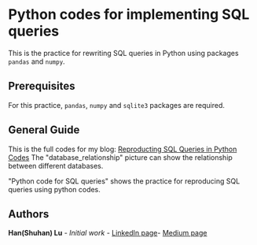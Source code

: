 # Python codes for implementing SQL queries

This is the practice for rewriting SQL queries in Python using packages `pandas` and `numpy`.

## Prerequisites

For this practice, `pandas`, `numpy` and `sqlite3` packages are required.

## General Guide
This is the full codes for my blog: [Reproducting SQL Queries in Python Codes](https://medium.com/swlh/reproducing-sql-queries-in-python-codes-35d90f716b1a)
The "database_relationship" picture can show the relationship between different databases.

 "Python code for SQL queries" shows the practice for reproducing SQL queries using python codes.

## Authors

**Han(Shuhan) Lu** - *Initial work* - [LinkedIn page](https://www.linkedin.com/in/shuhan-lu/)- [Medium page](https://medium.com/@lushuhan95)


